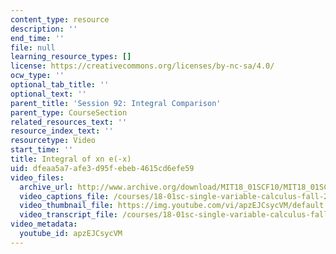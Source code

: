 ```yaml
---
content_type: resource
description: ''
end_time: ''
file: null
learning_resource_types: []
license: https://creativecommons.org/licenses/by-nc-sa/4.0/
ocw_type: ''
optional_tab_title: ''
optional_text: ''
parent_title: 'Session 92: Integral Comparison'
parent_type: CourseSection
related_resources_text: ''
resource_index_text: ''
resourcetype: Video
start_time: ''
title: Integral of xn e(-x)
uid: dfeaa5a7-afe3-d95f-ebeb-4615cd6efe59
video_files:
  archive_url: http://www.archive.org/download/MIT18_01SCF10/MIT18_01SCF10Rec_71_300k.mp4
  video_captions_file: /courses/18-01sc-single-variable-calculus-fall-2010/433ec3ebacb255c99ff5db9fad0ce394_apzEJCsycVM.vtt
  video_thumbnail_file: https://img.youtube.com/vi/apzEJCsycVM/default.jpg
  video_transcript_file: /courses/18-01sc-single-variable-calculus-fall-2010/f6a35623055206bd54a8c6d3f830cd5a_apzEJCsycVM.pdf
video_metadata:
  youtube_id: apzEJCsycVM
---
```

